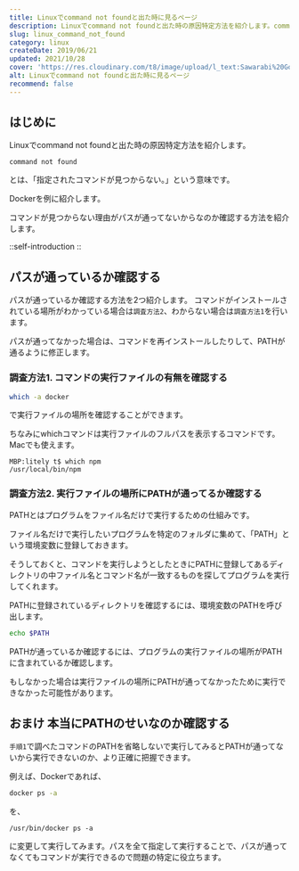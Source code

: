 ```yaml
---
title: Linuxでcommand not foundと出た時に見るページ
description: Linuxでcommand not foundと出た時の原因特定方法を紹介します。command not found とは、「指定されたコマンドが見つからない。」という意味です。Dockerを例に紹介します。
slug: linux_command_not_found
category: linux
createDate: 2019/06/21
updated: 2021/10/28
cover: 'https://res.cloudinary.com/t8/image/upload/l_text:Sawarabi%20Gothic_80_bold:Linuxでcommand not foundと出た時に見るページ,co_rgb:fff,w_620,c_fit/v1712091289/ogp_image_zorhlz.png'
alt: Linuxでcommand not foundと出た時に見るページ
recommend: false
---
```

## はじめに



Linuxでcommand not foundと出た時の原因特定方法を紹介します。

```
command not found
```

とは、「指定されたコマンドが見つからない。」という意味です。

Dockerを例に紹介します。

コマンドが見つからない理由がパスが通ってないからなのか確認する方法を紹介します。

::self-introduction
::

## パスが通っているか確認する
パスが通っているか確認する方法を2つ紹介します。
コマンドがインストールされている場所がわかっている場合は`調査方法2`、わからない場合は`調査方法1`を行います。

パスが通ってなかった場合は、コマンドを再インストールしたりして、PATHが通るように修正します。

### 調査方法1. コマンドの実行ファイルの有無を確認する

```bash
which -a docker
```

で実行ファイルの場所を確認することができます。

ちなみにwhichコマンドは実行ファイルのフルパスを表示するコマンドです。
Macでも使えます。

```
MBP:litely t$ which npm
/usr/local/bin/npm
```

### 調査方法2. 実行ファイルの場所にPATHが通ってるか確認する
PATHとはプログラムをファイル名だけで実行するための仕組みです。

ファイル名だけで実行したいプログラムを特定のフォルダに集めて、「PATH」という環境変数に登録しておきます。

そうしておくと、コマンドを実行しようとしたときにPATHに登録してあるディレクトリの中ファイル名とコマンド名が一致するものを探してプログラムを実行してくれます。

PATHに登録されているディレクトリを確認するには、環境変数のPATHを呼び出します。
```bash
echo $PATH
```
PATHが通っているか確認するには、プログラムの実行ファイルの場所がPATHに含まれているか確認します。

もしなかった場合は実行ファイルの場所にPATHが通ってなかったために実行できなかった可能性があります。

## おまけ 本当にPATHのせいなのか確認する
`手順1`で調べたコマンドのPATHを省略しないで実行してみるとPATHが通ってないから実行できないのか、より正確に把握できます。

例えば、Dockerであれば、
```bash
docker ps -a
```
を、
```
/usr/bin/docker ps -a
```
に変更して実行してみます。パスを全て指定して実行することで、パスが通ってなくてもコマンドが実行できるので問題の特定に役立ちます。
